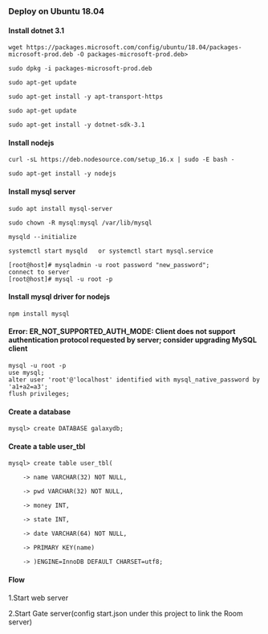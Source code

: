 ###  Deploy on Ubuntu 18.04
#### Install dotnet 3.1

``` shell
wget https://packages.microsoft.com/config/ubuntu/18.04/packages-microsoft-prod.deb -O packages-microsoft-prod.deb>

sudo dpkg -i packages-microsoft-prod.deb

sudo apt-get update

sudo apt-get install -y apt-transport-https

sudo apt-get update

sudo apt-get install -y dotnet-sdk-3.1
```


#### Install nodejs
``` shell
curl -sL https://deb.nodesource.com/setup_16.x | sudo -E bash -

sudo apt-get install -y nodejs
```
#### Install mysql server
``` shell
sudo apt install mysql-server

sudo chown -R mysql:mysql /var/lib/mysql

mysqld --initialize

systemctl start mysqld   or systemctl start mysql.service

[root@host]# mysqladmin -u root password "new_password";
connect to server
[root@host]# mysql -u root -p
```
#### Install mysql driver for nodejs
``` shell
npm install mysql
```
#### Error: ER_NOT_SUPPORTED_AUTH_MODE: Client does not support authentication protocol requested by server; consider upgrading MySQL client

``` shell
mysql -u root -p
use mysql;
alter user 'root'@'localhost' identified with mysql_native_password by 'a1+a2=a3';
flush privileges;
```
#### Create a database 
``` shell
mysql> create DATABASE galaxydb;
```
#### Create a table user_tbl
``` mysql
mysql> create table user_tbl(
    
    -> name VARCHAR(32) NOT NULL,
    
    -> pwd VARCHAR(32) NOT NULL,
    
    -> money INT,
    
    -> state INT,
    
    -> date VARCHAR(64) NOT NULL,
    
    -> PRIMARY KEY(name)
    
    -> )ENGINE=InnoDB DEFAULT CHARSET=utf8;
```

#### Flow
1.Start web server

2.Start Gate server(config start.json under this project to link the Room server)
